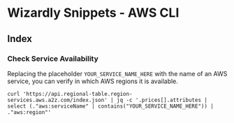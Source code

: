 # Wizardly Snippets - AWS CLI

## Index

### Check Service Availability

Replacing the placeholder ```YOUR_SERVICE_NAME_HERE``` with the name of an AWS service, you can verify in which AWS regions it is available.

```
curl 'https://api.regional-table.region-services.aws.a2z.com/index.json' | jq -c '.prices[].attributes | select (."aws:serviceName" | contains("YOUR_SERVICE_NAME_HERE")) | ."aws:region"'
```